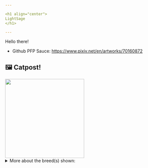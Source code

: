 ```yaml
---

<h1 align="center">
LightSage
</h1>

---
```


Hello there!


- Github PFP Sauce: https://www.pixiv.net/en/artworks/70160872


## 🖼️ Catpost!

<sub>
    <img src="https://cdn2.thecatapi.com/images/vJB8rwfdX.jpg" height="256">
</sub>


<details>
<summary>More about the breed(s) shown:</summary>

Breed: American Curl

Description: Distinguished by truly unique ears that curl back in a graceful arc, offering an alert, perky, happily surprised expression, they cause people to break out into a big smile when viewing their first Curl. Curls are very people-oriented, faithful, affectionate soulmates, adjusting remarkably fast to other pets, children, and new situations.

Links:
<ul>
  <li>CFA http://cfa.org/Breeds/BreedsAB/AmericanCurl.aspx</li>
  <li>Wikipedia https://en.wikipedia.org/wiki/American_Curl</li>
</ul> 

</details>
